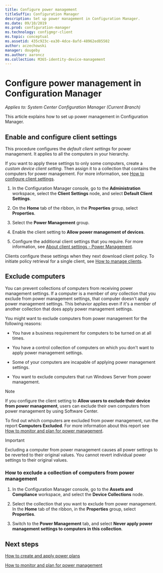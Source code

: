 ```yaml
---
title: Configure power management
titleSuffix: Configuration Manager
description: Set up power management in Configuration Manager.
ms.date: 09/10/2019
ms.prod: configuration-manager
ms.technology: configmgr-client
ms.topic: conceptual
ms.assetid: 435c923c-ea30-4dce-8afd-48962ed85502
author: aczechowski
manager: dougeby
ms.author: aaroncz
ms.collection: M365-identity-device-management
---
```


# Configure power management in Configuration Manager

*Applies to: System Center Configuration Manager (Current Branch)*

This article explains how to set up power management in Configuration Manager.

## Enable and configure client settings

This procedure configures the *default client settings* for power management. It applies to all the computers in your hierarchy.

If you want to apply these settings to only some computers, create a *custom device client setting*. Then assign it to a collection that contains the computers for power management. For more information, see [How to configure client settings](/sccm/core/clients/deploy/configure-client-settings).  

1. In the Configuration Manager console, go to the **Administration** workspace, select the **Client Settings** node, and select **Default Client Settings**.

1. On the **Home** tab of the ribbon, in the **Properties** group, select **Properties**.  

1. Select the **Power Management** group.  

1. Enable the client setting to **Allow power management of devices**.

1. Configure the additional client settings that you require. For more information, see [About client settings - Power Management](/sccm/core/clients/deploy/about-client-settings#power-management).  

Clients configure these settings when they next download client policy. To initiate policy retrieval for a single client, see [How to manage clients](/sccm/core/clients/manage/manage-clients#BKMK_PolicyRetrieval).  

## Exclude computers

You can prevent collections of computers from receiving power management settings. If a computer is a member of *any* collection that you exclude from power management settings, that computer doesn't apply power management settings. This behavior applies even if it's a member of another collection that does apply power management settings.  

You might want to exclude computers from power management for the following reasons:  

- You have a business requirement for computers to be turned on at all times.  

- You have a control collection of computers on which you don't want to apply power management settings.  

- Some of your computers are incapable of applying power management settings.  

- You want to exclude computers that run Windows Server from power management.  

> [!NOTE]  
> If you configure the client setting to **Allow users to exclude their device from power management**, users can exclude their own computers from power management by using Software Center.  

To find out which computers are excluded from power management, run the report **Computers Excluded**. For more information about this report see [How to monitor and plan for power management](/sccm/core/clients/manage/power/monitor-and-plan-for-power-management#BKMK_Excluded).  

> [!IMPORTANT]  
> Excluding a computer from power management causes all power settings to be reverted to their original values. You cannot revert individual power settings to their original values.  

### How to exclude a collection of computers from power management  

1. In the Configuration Manager console, go to the **Assets and Compliance** workspace, and select the **Device Collections** node.  

1. Select the collection that you want to exclude from power management. In the **Home** tab of the ribbon, in the **Properties** group, select **Properties**.  

1. Switch to the **Power Management** tab, and select **Never apply power management settings to computers in this collection**.  

## Next steps

[How to create and apply power plans](/sccm/core/clients/manage/power/create-and-apply-power-plans)

[How to monitor and plan for power management](/sccm/core/clients/manage/power/monitor-and-plan-for-power-management)
